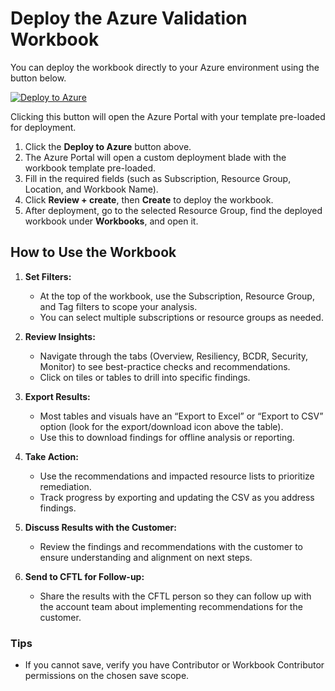 # Deploy the Azure Validation Workbook


You can deploy the workbook directly to your Azure environment using the button below.


[![Deploy to Azure](https://aka.ms/deploytoazurebutton)](https://portal.azure.com/#create/Microsoft.Template/uri/https%3A%2F%2Fraw.githubusercontent.com%2FAzure%2FAzure-Proactive-Resiliency-Library-v2%2Frefs%2Fheads%2Farclares-workbook%2Ftools%2FAzureValidationWorkbookTPID.json)

Clicking this button will open the Azure Portal with your template pre-loaded for deployment.

1. Click the **Deploy to Azure** button above.
2. The Azure Portal will open a custom deployment blade with the workbook template pre-loaded.
3. Fill in the required fields (such as Subscription, Resource Group, Location, and Workbook Name).
4. Click **Review + create**, then **Create** to deploy the workbook.
5. After deployment, go to the selected Resource Group, find the deployed workbook under **Workbooks**, and open it.

## How to Use the Workbook


1. **Set Filters:**
	- At the top of the workbook, use the Subscription, Resource Group, and Tag filters to scope your analysis.
	- You can select multiple subscriptions or resource groups as needed.

2. **Review Insights:**
	- Navigate through the tabs (Overview, Resiliency, BCDR, Security, Monitor) to see best-practice checks and recommendations.
	- Click on tiles or tables to drill into specific findings.

3. **Export Results:**
	- Most tables and visuals have an “Export to Excel” or “Export to CSV” option (look for the export/download icon above the table).
	- Use this to download findings for offline analysis or reporting.

4. **Take Action:**
	- Use the recommendations and impacted resource lists to prioritize remediation.
	- Track progress by exporting and updating the CSV as you address findings.

5. **Discuss Results with the Customer:**
	- Review the findings and recommendations with the customer to ensure understanding and alignment on next steps.

6. **Send to CFTL for Follow-up:**
	- Share the results with the CFTL person so they can follow up with the account team about implementing recommendations for the customer.

### Tips
- If you cannot save, verify you have Contributor or Workbook Contributor permissions on the chosen save scope.

